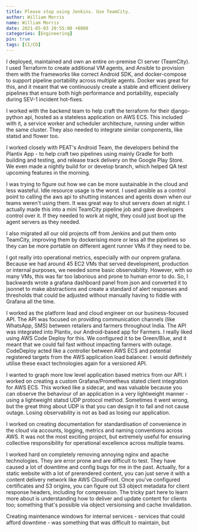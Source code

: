 ```yaml
---
title: Please stop using Jenkins. Use TeamCity.
author: William Morris
name: William Morris
date: 2021-05-03 20:55:00 +0800
categories: [Engineering]
pin: true
tags: [CI/CD]
---
```


I deployed, maintained and own an entire on-premise CI server (TeamCity). I used Terraform to create additional VM agents, and Ansible to provision them with the frameworks like correct Android SDK, and docker-compose to support pipeline portability across multiple agents. Docker was great for this, and it meant that we continuously create a stable and efficient delivery pipelines that ensure both high performance and portability, especially during SEV-1 incident hot-fixes.

I worked with the backend team to help craft the terraform for their django-python api, hosted as a stateless application on AWS ECS. This included with it, a service worker and scheduler architecture, running under within the same cluster. They also needed to integrate similar components, like statsd and flower too.

I worked closely with PEAT's Android Team, the developers behind the Plantix App - to help craft two pipelines using mainly Gradle for both building and testing, and release track delivery on the Google Play Store. We even made a nightly build for or develop branch, which helped QA test upcoming features in the morning.

I was trying to figure out how we can be more sustainable in the cloud and less wasteful. Idle resource usage is the worst. I used ansible as a control point to calling the aws api to shutting instances and agents down when our teams weren't using them. It was great way to shut servers down at night. I actually made this into a mini TeamCity pipeline job and gave developers control over it. If they needed to work at night, they could just boot up the agent servers as they needed.

I also migrated all our old projects off from Jenkins and put them onto TeamCity, improving them by dockerising more or less all the pipelines so they can be more portable on different agent runner VMs if they need to be.

I got really into operational metrics, especially with our onprem grafana. Because we had around 45 EC2 VMs that served development, production or internal purposes, we needed some basic observability. However, with so many VMs, this was far too laborious and prone to human error to do. So, I backwards wrote a grafana dashboard panel from json and converted it to jsonnet to make abstractions and create a standard of alert responses and thresholds that could be adjusted without manually having to fiddle with Grafana all the time.

I worked as the platform lead and cloud engineer on our business-focused API. The API was focused on providing communication channels (like WhatsApp, SMS) between retailers and farmers throughout India. The API was integrated into Plantix, our Android-based app for Farmers. I really liked using AWS Code Deploy for this. We configured it to be Green/Blue, and it meant that we could fail fast without impacting farmers with outage. CodeDeploy acted like a controller between AWS ECS and potential registered targets from the AWS application load balancer. I would definitely utilise these exact technologies again for a versioned API.

I wanted to graph more low level application based metrics from our API. I worked on creating a custom Grafana/Prometheus stated client integration for AWS ECS. This worked like a sidecar, and was valuable because you can observe the behaviour of an application in a very lightweight manner - using a lightweight statsd UDP protocol method. Sometimes it went wrong, but the great thing about UDP is that you can design it to fail and not cause outage. Losing observability is not as bad as losing our application.

I worked on creating documentation for standardisation of convenience in the cloud via accounts, logging, metrics and naming conventions across AWS. It was not the most exciting project, but extremely useful for ensuring collective responsibility for operational excellence across multiple teams.

I worked hard on completely removing annoying nginx and apache technologies. They are error prone and are difficult to test. They have caused a lot of downtime and config bugs for me in the past. Actually, for a static website with a lot of prerendered content, you can just serve it with a content delivery network like AWS CloudFront. Once you've configured certificates and S3 origins, you can figure out S3 object metadata for client response headers, including for compression. The tricky part here to learn more about is understanding how to deliver and update content for clients too; something that's possible via object versionsing and cache invalidation.

Creating maintenance windows for internal services - services that could afford downtime - was something that was difficult to maintain, but




